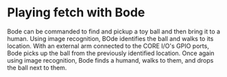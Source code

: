 # Playing fetch with Bode
Bode can be commanded to find and pickup a toy ball and then bring it to a human. Using image recognition, BOde identifies the ball and walks to its location. With an external arm connected to the CORE I/O's GPIO ports, Bode picks up the ball from the previously identified location. Once again using image recognition, Bode finds a humand, walks to them, and drops the ball next to them.
